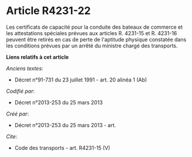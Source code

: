 # Article R4231-22

Les certificats de capacité pour la conduite des bateaux de commerce et les attestations spéciales prévues aux articles R.
4231-15 et R. 4231-16 peuvent être retirés en cas de perte de l'aptitude physique constatée dans les conditions prévues par
un arrêté du ministre chargé des transports.

**Liens relatifs à cet article**

_Anciens textes_:

  - Décret n°91-731 du 23 juillet 1991 - art. 20 alinéa 1 (Ab)

_Codifié par_:

  - Décret n°2013-253 du 25 mars 2013

_Créé par_:

  - Décret n°2013-253 du 25 mars 2013 - art.

_Cite_:

  - Code des transports - art. R4231-15 (V)
